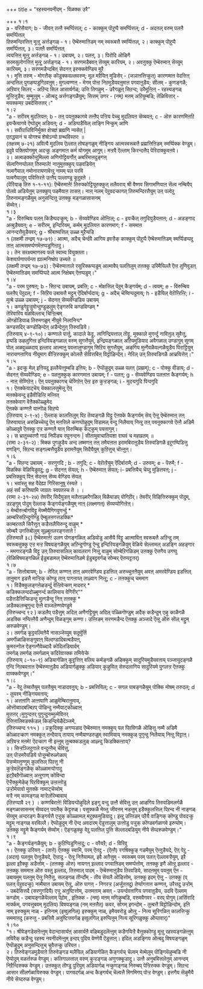 +++
title = "रहस्यनवनीदम् - विळक्क उरै"

+++
१।१  
a - वरिसैयाग; b - जीवऩ् तऩ्ऩै स्मर्प्पित्तल्; c - काक्कुम् पॊऱुप्पै समर्प्पित्तल्; d - अदऩल् वरुम् पलऩै समर्प्पित्तल्  
तिरुमन्दिरत्तिऩ् मूऩ्ऱु अर्त्तङ्गळ् - १। ऎम्बॆरुमाऩिडम् नम् स्वरूबत्तै स्मर्प्पित्तल्, २। काक्कुम् पॊऱुप्पै समर्प्पित्तल्, ३। पलऩै समर्प्पित्तल्   
त्वयत्तिऩ् मूऩ्ऱु अर्त्तङ्गळ् - १। उबायम्, २। पलऩ्, ३। पिरोदि ऒऴिगै   
सरमसुलोगत्तिऩ् मूऩ्ऱु अर्त्तङ्गळ् - १। सरणमडैबवऩ् सॆय्युम् कारियम्, २। अवऩुक्कु ऎम्बॆरुमाऩ् सॆय्युम् कारियम्, ३। सरणमडैन्दबिऩ् सेदनऩ् इरुक्कवेण्डिय मुऱै  
१। मुत्ति तरुम् - मोगत्तैक् कॊडुक्कवल्लवरुम्; मूल मऱैयिऩ् मुडिसेर् - (जञाऩत्तिऱ्कुत्) कारणमाऩ वेदत्तिऩ् अन्दत्तिल् पुगऴप्पडुगिऱवऩुम् ; मुगल्वण्णऩ् - मेगम् पोऩ्ऱ निऱमुडैयवऩुमाऩ पगवाऩुडैय; सीलम् - कुणङ्गळै; अऱिवार् सिलर् - अऱिन्द सिल आसार्यर्गळ्; उत्ति तिगऴुम् - उरैगळुऩ् सिऱन्द; उरैमूऩ्ऱिऩ् - रहस्यङ्गळ् मूऩ्ऱिऩुडैय; मुम्मूऩ्ऱुम् - ऒऩ्बदु अर्त्तगङ्गळैयुम्; सित्तम् उणर - (नम्) मऩम् अऱियुम्बडि; तॆळिवित्तार् - मयक्कमऱ उबदेसित्तऩर्।"  
१।२  
"a - सरीरम् मुदलियऩ; b - तऩ् पयऩुक्कागवे तऩ्ऩैप् पऱ्ऱिय पेच्चु मुदलियऩ सॆय्बवऩ्; c - ऒरु कारणमिऩऱि इयऱ्कैयागवे ऎप्पोदुम् अडियऩ्; d - अडिप्पडैयिल् ताङ्गि निऱ्कुम् आणि  
१। सर्वॊपाधिविनिर्मुक्त क्षेत्रज्ञं ब्रह्मणि न्यसेत् |  
एतद्धयानं च योगश्च शेषोऽन्यो ग्रन्थविस्तरः ॥   
(तक्षस्म् ७-२१) अवित्यै मुदलिय ऎल्लात् तोषङ्गळुम् नीङ्गिय आत्मस्वरूबत्तै प्रह्मत्तिऩिडम् स्मर्प्पिक्क वेण्डुम्। इदुवे पक्तियोगमुम् अदऱ्कु अङ्गमाऩ कर्म योगमुम् आगुम्। मऱ्ऱवै ऎल्लाम् किरन्दत्तैप् पॆरिदाक्कुवऩवे।  
२। अल्वऴक्कॊऩ्ऱुमिल्ला अणिगोट्टियर्गोऩ् अबरिमाऩदुङ्गऩ्   
सॆल्वगिणप्पोलत् तिरुमाले! नाऩुमुऩक्कुप् पऴवडियेऩ्   
नल्वगैयाल् नमोनारायणावॆऩ्ऱु नामम् पल परवि   
पल्वगैयालुम् पवित्तिरऩे उऩ्ऩैप् पल्लाण्डु कूऱुवऩे ।  
(पॆरियाऴ् तिरु १-१-११): ऎम्बॆरुमाऩे! तिरुक्कोट्टियूरुक्कुत् तलैवराय् श्री वैष्णव सिगामणियाऩ सॆल्व नम्बियैप् पोलवे अडियेऩुम् उऩक्कुप् पऴमैयाऩ तासऩ्। नाऩ् नलम् पॆऱुवदऱ्कागत् तिरुमन्दिरत्तैयुम् उऩ् पल्वेऱु तिरुनामङ्गळैयुम् अनुसन्दित्तु उऩक्कु मङ्गळासासनम्  
सॆय्वेऩ्।  
१।३  
"a - विरुम्बिय पलऩ् किडैप्पदऱ्कुम्; b - सॆय्यवेण्डिय ऒऩ्ऱिल्; c - इयऱ्कैत् तगुदियुडैयऩाऩ; d - अडङ्गाद अऩ्बुडैयवऩ्; e - सरीरम्, इन्दिरियम्, कर्मम् मुदलियऩ कारणमाग; f - सममाऩ  
आनन्दत्तैयुडैयवर्; g - श्रीबाष्यत्तिल् उळ्ळ मुऱैप्पडि   
१ (लक्षमी तन्द्रम् १७-७९) : आत्मा, अदैच् चेर्न्दवै आगिय इवऱ्ऱैक् काक्कुम् पॊऱुप्पै ऎम्बॆरुमाऩिडम् स्मर्प्पिडप्पदु ताऩ् आत्मसमर्प्पणमॆऩप्पडुगिऩ्ऱदु।  
२। तेन सरक्ष्यमाणस्य फले स्वाम्य वियुक्तता।   
केशवार्पणापर्यन्ता ह्यात्मनिष्क्षेप उच्यते ॥  
(लक्षमी तन्द्रम् १७-७३) : ऎम्बॆरुमाऩाले रसुरिक्कप्पडुम् आत्मावैप् पलऩिलुम् तऩक्कु उरिमैयिल्लै ऎऩ्ऱ तुणिवुडऩ् ऎम्बॆरुमाऩिडम् समर्प्पिप्पदे आत्म निक्षेबम् ऎऩप्पडुम्।"  
१।४  
"a - परम पुरुषऩ्; b - सिऱन्द उबायम्, प्रबत्ति; c - मोक्षत्तिल् पॆऱुम् कैङ्गर्यम्; d - त्वयम्; e - विरुम्बिय पलऩैप् पॆऱुदल्; f - सिऱिय उबायत्तै मट्टुम् ऎदिर्बार्प्पदाय्; g - अदैच् चॆय्विप्पदुमाय्; h - इडैयिल् वेऱॊऩ्ऱिऩ्ऱि; i - मुऩ्बे उळ्ळ उबायम्; j - सेदनऩ् सॆय्यवेण्डडिय उबायम्  
१। कण्डुगेट्टुऱ्ऱुमोन्दुण्डुऴलुम् ऐङ्गरुवि कण्डविण्डम् *  
 तॆरिवारिय वळविल्लाच् चिऱ्ऱिऩ्बम्   
ऒण्डॊडियाळ् तिरुमगळुम् नीयुमे निलानिऱ्प*   
कण्डसदिर् कण्डॊऴिन्देऩ् अडैन्देऩुऩ् तिरुवडिये।   
(तिरुवाय् ४-९-१०)। कण्णाले पार्त्तु, कादाले केट्टु, त्वगिन्द्रियत्ताल् तॊट्टु, मूक्काले मुगर्न्दु नाविऩुल् सुवैत्तु, इप्पडि उऴलुगिऩ्ऱ इन्दिरियङ्गळाल् वरुम् सुगत्तैयुम्, इन्द्रियङ्गळाल् अऱियमुडियाद अवैगळाल् उण्डागुम् सुगम् पोल् अळवुळ्ळदाय् इल्लाद आत्माऩु पवत्तालुण्डागुम् सिऱिय सुगत्तैयुम्, अऴगिय मुऩ्गैवळैयल्गळैयुडैय पिराट्टियुम् नारायणऩागिय नीयुमाग वीऱ्ऱिरुक्कुम् कोलत्तै सेवित्तबिऩ् विट्टॊऴिन्देऩ्। नेरिल् उऩ् तिरुवडिगळै आच्रयित्तेऩ्।"  
१।५  
"a - इदऱ्कु मेल् इऩियदु इल्लैयॆऩ्ऩुम्बडि इऩिय; b - ऎप्पॊऴुदुम् उळ्ळ पलऩ् (प्रह्मम्); c - पोक्कु वीडाय्; d - सेदनऩ् सॆय्यवेण्डिय; e - पलऩुक्कुक् कारणमाऩ उबायम्; f - पलऩ्; g - सॆय्यवेण्डिय पलऩाऩ कैङ्गर्यम्; h - नाऩ् सॆय्गिऱेऩ्। ऎऩ् पयऩुक्कागच् चॆय्गिऱेऩ् ऎऩ्ऱ इरु कुऱ्ऱङ्गळ्; i - मुदऱ्पगुदि पिऱ्पगुदि   
१। ऎऩक्केयाट्चॆय् यॆक्कालत्तुमॆऩ्ऱु ऎऩ्  
मऩक्केवन्दु इडैवीडिऩ्ऱि मऩ्ऩित्  
तऩक्केवाग वॆऩैक्कॊळ्ळुमेद   
ऎऩक्के कण्णऩै याऩ्गॊळ् सिऱप्पे   
(तिरुवाय् २-९-४) ; ऎल्लाक् कालत्तिलुम् पिऱ तॆय्वङ्गळै विट्टु ऎऩक्के कैङ्गर्यम् सॆय् ऎऩ्ऱु ऎम्बॆरुमाऩ् तऩ् तिरुवायाल् अरुळिच्चॆय्दु ऎऩ् मऩत्तिले कणप्पॊऴुदुम् विडामल् वन्दु निलैयाय् निऩ्ऱु तऩ् पयऩुक्कागवे ऎऩ्ऩै अडिमै कॊळ्वदुवे ऎऩक्कु एऱ्ऱ कण्णऩै याऩ् विरुम्बिक् केट्कुम् पयऩागुम्।  
२। स भ्रातुच्चरणौ गाढं निपीड्य रघुनन्दनः | सीतामुवाचातियशा राघवं च महाव्रतम् ॥  
(रामा २-३१-२) : मिक्क पुगऴुडैय अन्द लष्मणऩ् तऩ् तमैयऩाऩ इरामबिराऩुडैय तिरुवडिगळै इऱुगप्पिडित्तु वणङ्गि, सिऱन्द सङ्गल्बत्तैयुडैय इरामऩैयुम् सिदैयैयुम् कुऱित्तुच् चॊऩ्ऩुऩ्।  
१।६  
"a - सिऱन्द उबायम् - सरणुगदि ; b - तगुदि; c - वेऱॊऩ्ऱैयुम् ऎदिर्बारामै; d - उरुवम्; e - पॆरुमै; f - विळक्कि वॆळियिडुवदु; g - सेदनऩ् सॆयल्; h - ऎम्बॆरुमाऩ् सॆयल्; i- प्रबत्तियैच् चॆय्दु मुडित्तवऩ्; j - प्रबत्तिक्कुप् पिऩ् सेदनऩ् सॆय्य वेण्डिय सॆयल्  
१। भवांस्तु सह वैदेह्या गिरिसानुषु रंस्यते ।  
अहं सर्वं करिष्यामि जाग्रतः स्वपतस्च ते । ।  
(रामा २-३१-२७) तेवरीर् सिदैयुडऩ् मलैत्ताऴ्वरैगळिल् विळैयाडप् पोगिऱीर्। तेवरीर् विऴित्तिरुक्कुम् पोदुम्, उऱङ्गुम् पोदुम् ऎल्लाक् कैङ्गर्यङ्गळैयुम् नाऩ् (लक्ष्मणऩ्) सॆय्यप्पोगिऩ्ऱेऩ्।  
२ मेम्बॊरुऩ्बोगविट्टु मॆय्म्मैयैगिगवुणर्न्दु *   
आम्बरिसऱिन्दुगॊण्डु ऐम्बुलऩगत्तडक्कि*   
काम्बऱत्तलै सिरैत्तुऩ् कडैत्तलैयिरुन्दु वाऴुम् *   
सोम्बरै उगत्तिबोलुम् सूऴ्बुऩलरङ्गत्ताऩे !  
(तिरुमालै ३८) ऎम्बॆरुमाऩे! उलग पोगङ्गळिल् अडियोडु आसैयै विट्टु आत्माविऩ् स्वरूबत्तै अऱिन्दु तम् स्वरूबत्तुक्कु एऱ्ऱ मऱ्ऱ विषयङ्गळैयुम् अऱिन्दुगॊण्डु ऐन्दु इन्दिरियङ्गळैयुम् वॆळिये सॆल्लामल् अडङ्गि अहङ्गार - ममगारङ्गळै विट्टु उऩ् तिरुवासलिल् कावलराग निऩ्ऱु वाऴुम् सोम्बेऱिगळिडम् उऩक्कु ऎत्तगैय उगप्पु (वॆळिविषयङ्गळिल ईडुबडामल् ऎम्बॆरुमाऩिडमे ईडुबट्टवर्गळ् सोम्बर् ऎऩप्पट्टऩर्)  
१।७  
"a - सित्तोबायम्; b - तेरिल् कण्णऩ् ताऩ् अमरवेण्डिय इडत्तिल् अरुच्चुऩऩैयुम् अवऩ् अमरवेण्डिय इडत्तिल् ताऩुमाग इडत्तै माऱ्ऱिक् कॊण्डु ताऩ् पागऩाय्त् ताऴ्वाग निऩ्ऱु; c - तऩक्कुच् चममाग  
१। विडैक्कुलङ्गऩेऴडर्न्दु वॆऩ्ऱिवेऱ्कण् मादरार् *   
कडिक्कलन्ददोळ्बुणर्न्द कालियाय वेगिरीर्""   
पडैत्तडैत्तिऱ्किडन्दु मुऩ्गडैन्दु निऩ् तऩक्कु *   
अडैक्कलम्बुगुन्द ऎऩ्ऩै वञ्जलॆण्णवेण्डुमे  
(तिरुच्चन्द ९२ ) कडलैप् पडैत्तुम् अदिल् अणैगट्टियुम् अदिल् पळ्ळिगॊण्डुम् अदैक् कडैन्दुम् एऴु काळैगळै अडक्कि नप्पिऩ्ऩैयै अणैन्दुम् विळङ्गुम् कण्णा। उऩ्ऩिडम् सरणमडैन्द ऎऩक्कु अञ्जादे ऎऩ्ऱु ऒरु सॊल् मट्टुम् अरुळवेण्डुम्।  
२। तमर्गळ् कूट्टवल्विऩैयै नासञ्जॆय्युम् सदुर्मूर्त्ति   
अमर्गॊळाऴिसङ्गुवाऩ् विल्दण्डादिबल्बडैयऩ्,   
कुमरऩ्गोल ऐङ्गत्णैवेळ्दादै कोदिलडियार्दम्   
तमर्गळ् तमर्गळ् तमर्गळाम् कदिरेवाय्क्क तमियेऱ्के  
(तिरुवाय् ८-१०-९) अडियार्गळिऩ् कूट्टत्तिऩ् वलिय कर्मङ्गळै अऴिक्कुम् सादुरियमुडैयवऩाय् पञ्जायुदङ्गळै एन्दि निऱबवऩाऩ ऎम्बॆरुमाऩुडैय अडियार्गळुक्कु अडियार् कुऴुविल् सेरुदलागिय सादुरियमे पुगलऱ्ऱ ऎऩक्कु वाय्क्कवेण्डुम्।"  
१।८  
"a - वेऱु तॆय्वत्तैयुम् पलऩैयुम् नाडादवऩुय्; b - प्रबत्तियिल्; c - सगल पाबङ्गळैयुम् पोक्कि मोषम् तरुदल्; d - तुयरम् नीङ्गियवऩाय्;   
१। अत्तऩागि अऩ्ऩयागि आळुमॆम्बिराऩुमाय्,   
ऒत्तॊव्वादबल्बिऱप् पॊऴिन्दु नम्मैयाट्कॊळ्वाऩ्  
मुत्तऩर्।मुगुन्दऩर् पुगुन्दुनम्मुऩ्मेविऩर्   
ऎत्तिऩालिवडर्क्कडल् किडन्दियेऴैदॆञ्जमे,   
(तिरुच्चन्द ११५ ) । प्रक्रुदिक्कु अगप्पडाद ऎम्बॆरुमाऩ् नमक्कुप् पल पिऱविगळै ऒऴित्तु नम्मै अडिमै कॊळ्वदऱ्काग नमक्कुत् तन्दैयाय् तायाय् नम्मैयाण्डरुळुम् स्वामियाय् नमक्कुळ् पुगुन्दु निलैयाय् निऩ्ऱु विट्टाऩ्। अऱिवऱ्ऱ मऩमे! ऎदऱ्काग नी इऩ्ऩुम् तुऩ्बक्कडलुळ् आऴ्न्दु किडक्किऩ्ऱाय्?   
२। सिऱ्ऱञ्जिऱुगाले वन्दुऩ्ऩैच् चेवित्तु,   
उऩ् पॊऱ्ऱमरैयडिये पोऱ्ऱुम्बॊरुळ्गेळाय्  
पॆऱ्ऱम्मेय्त्तुण्णुम् कुलत्तिल् पिऱत्तु नी  
कुऱ्ऱेवलॆङ्गळैक् कॊळ्ळामऱ्पोगादु   
इट्ऱैबऱैगॊळ्वाऩ् अऩ्ऱुगाण् कोविन्दा   
ऎऱ्ऱैक्कुमेऴेऴ् पिऱविक्कुम् उऩ्ऱऩ्ऩोडु   
उऱ्ऱोमेयावो मुऩक्के नामाट्चॆय्वोम्   
मऱ्ऱै नम् कामङ्गळ् माऱ्ऱेलोरॆम्बावाय्   
(तिरुप्पावै २९ ) । कण्णबिराऩे! विडियऱ्पॊऴुदिले इङ्गु वन्दु उऩ्ऩै सेवित्तु उऩ् आऴगिय तिरुवडिमलर्गळै मङ्गळासासनम् सॆय्वदऩ् पयऩैक् केट्टरुळ्। पसुक्कळै मेय्त्तु जीवऩम् नडत्तुम् इडैक्कुलत्तिल् पिऱन्द नी नाङ्गळ् सॆय्युम् अन्दरङ्ग कैङ्गर्यत्तै एऱ्ऱुक् कॊळ्ळामल् मऱुक्कमुडियादु। इऩ्ऱु उऩ्ऩिडम् पऱैयै वाङ्गिक् कॊण्डु पोवदऱ्कु मट्टुम् नाङ्गळ् वरविल्लै। ऎप्पॊऴुदुम् नी ऎन्द अवदारम् ऎडुत्तालुम् उऩ्ऩोडु पऱ्ऱुक् कॊण्डवर्गळागवे इरुप्पोम्। उऩक्कु मट्टुमे कैङ्गर्यम् सॆय्वोम्। ऎङ्गळुक्कु वेऱु पलऩिल् पुत्ति सॆल्लादबडियुम् नीये सॆय्दरुळवेण्डुम्।"  
१।९  
"a - कैङ्गर्यङ्गळैयुम्; b - कुऱिप्पिडुगिऩ्ऱदु; c - वरैयऱै; d - विरिवु  
१। ऎऩक्कु उरियऩ् - (ताऩे) ऎऩक्कु स्वामि, परम् ऎऩदु - (ऎऩ्ऩै) रगषिक्कुङ् गडमैयुम् ऎऩ्ऩुडैयदे, ऎऩ् पेऱु - (अदऩ्) पलऩुम् ऎऩ्ऩुडैयदे, ऎऩ्ऱादु - ऎऩ्ऱु निऩैयामल्, इवै अऩैत्तुम् - स्वरूबम् परम् पलऩ् ऎल्लावऱ्ऱैयुम्, इऱै इल्ला इऱैक्कु अडैत्तोम् - (तऩक्कु ऒरु) नायगऩ् इल्लाद पगवाऩिडम् समर्प्पत्तोम्, तऩक्कु इणै ऒऩ्ऱु इल्लाद - तऩक्कु सममाऩ ऒरु वस्तु इल्लाद, तिरुमाल् पादम् - ऎम्बॆरुमाऩुडैय तिरवडिये, सादऩमुम् पयऩुम् ऎऩ - उबायमुम् पलऩुम् ऎऩ्ऱु निऩैत्तु, सलङ्गळ् तीर्न्दोम् - तीय सॆयलै ऒऴित्तोम्, उऩक्कु इदम् ऎऩ्ऱु - उऩक्कु (प् पलऩ् पॆऱुवदऱ्कु) नऩ्मैयाऩ उबायम् ऎऩ्ऱु, ऒरु पागऩ् - निगरऱ्ऱ (अर्जुऩऩदु) तेर्प्पागऩाऩ कण्णऩ्, उरैत्तदु उऱ्ऱोम् - उबदेसित्तदै (सरणुगदियै) एऱ्ऱु अऩुष्टित्तोम्, उत्तमऩाम् अवऩ् - उयर्न्दवऩागिय पगवाऩुडैय, उदवि ऎल्लाम् कण्डोम् - उबायङ्गळैयॆल्लाम् पॆऱ्रोम् , इऩिक्क - (नम्) मऩम् मगिऴुम्बडि, वरुमवैगवर - वरप् पोगुम् (अर्सिरादि मार्क्कम्, पगवत्तुबवम् मुदलिय) विषयङ्गळ् (नम् मऩत्तैत्) कवर, सोगम् इगन्दोम् - तुऩ्बत्तै विट्टॊऴिन्दोम्, इऩि नाम् इरुक्कुम् नाळ् - इऩिनाम् (इव्वुलगिल्) इरुक्कुम् नाळ्, इमैयवरोडु ऒऩ्ऱु - नित्य सूरिगळिऩ् कालत्तिऱ्कु सममाऩदु (करुत्तु - प्रबत्तिवै अऩुष्टित्तवर्गळ् इव्वुलगिल् इरुप्पिऩुम् नित्य सूरिगळुक्कु ऒप्पावार्)"  
१।१०  
"१। श्रीवेङ्गडेसऩॆऩ्ऩुम् वेदान्दासार्यऩ् आसार्यऩै वऴिबडुदलॆऩ्ऩुम् कडैगयिऱ्ऱै वैत्तुक्कॊण्डु मूऩ्ऱु रहस्यङ्गळॆऩ्ऩुम् तयिरैक् कडैन्दु रहस्य नवनीदमॆऩ्ऩुम् इन्दप् पुदिय वॆण्णॆयै ऎडुत्ताऩ्। इदिल् अडङ्गिय ऒऩ्बदु विषयङ्गळुम् ऎप्पॊऴुदुम् अनुसन्दित्तुच् चुवैत्तऱ्कु उरियऩ।  
२। तिरुवेङ्गडमुडैयाऩे तिरुवेङ्गड मलैयिल् अडियार्गळिऩ् कैङ्गर्यच् चॆल्वम् मेऩ्मेलुम् पॊङ्गियॆऴुम्बडि नी ऎप्पोदुम् वळर्त्तरुळ वेण्डुम्। कलिगालत्ताल् वरुम् कुऱ्ऱङ्गळ् अणुगक्कूडादु। उऩ्ऩै अनुबवित्तलॆऩुम् आनन्दम् निऱैन्दिरुक्क वेण्डुम्। उऩक्कुत् तॊण्डु पुरियुम् अडियार्गळ् नऱ्कुणङ्गळ् निरम्बप् पॆऱ्ऱिरुक्क वेण्डुम्। सिऱन्द आसार सीलर्गळायिरुक्क वेण्डुम्। पागवदर्गळ् अन्द कैङ्गर्यच् चॆल्वत्तै मिगमिगप् पोऱ्ऱ वेण्डुम्। इत्तगैय सॆऴुमैयै नीये सॆय्दरुळ वेण्डुम्।

